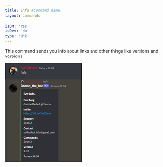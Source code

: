 ```yaml
---
title: Info #Command name.
layout: commands

isDM: 'Yes'
isDev: 'No' 
type: 'Unk'
---
```


This command sends you info about links and other things like versions and versions

![Example of the command](/assets/Commands/info.png "Example of the command")